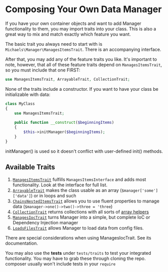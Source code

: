 # Composing Your Own Data Manager
If you have your own container objects and want to add Manager functionality to them, you may import traits into your class.
This is also a great way to mix and match exactly which feature you want.

The basic trait you always need to start with is `Michaels\Manager\ManagesItemsTrait`.
There is an accompanying interface.

After that, you may add any of the feature traits you like. 
It's important to note, however, that all of these feature traits depend on `ManagesItemsTrait`,
so you must include that one FIRST:

```php
use ManagesItemsTrait, ArrayableTrait, CollectionTrait;
```

None of the traits include a constructor. If you want to have your class be initializable with data:

```php
class MyClass
{
    use ManagesItemsTrait;
    
    public function __construct($beginningItems)
    {
        $this->initManager($beginningItems);
    }
}
```
initManager() is used so it doesn't conflict with user-defined init() methods.


## Available Traits
  1. [`ManagesItemsTrait`](#getting-started) fulfills `ManagesItemsInterface` and adds most functionality. Look at the interface for full list.
  2. [`ArrayableTrait`](arrayable.md) makes the class usable as an array (`$manager['some']['data']`) or in loops and such
  3. [`ChainsNestedItemsTrait`](chains.md) allows you to use fluent properties to manage data (`$manager->one()->two()->three = 'three`)
  4. [`CollectionTrait`](collections.md) returns collections with all sorts of [array helpers](https://github.com/bocharsky-bw/Arrayzy)
  5. [`ManagesIocTrait`](ioc.md) turns Manager into a simple, but complete IoC or Dependency Injection manager
  6. [`LoadsFilesTrait`](load-files.md) allows Manager to load data from config files.

There are special considerations when using ManagesIocTrait. See its documentation.

You may also use the **tests** under `tests/traits` to test your integrated functionality. You may have to grab these through cloning the repo. composer usually won't include tests in your `require`

